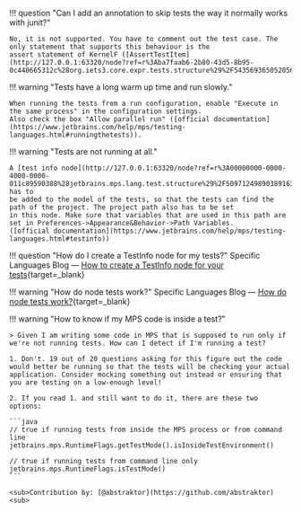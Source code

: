 !!! question "Can I add an annotation to skip tests the way it normally works with junit?"

    No, it is not supported. You have to comment out the test case. The only statement that supports this behaviour is the 
    assert statement of KernelF ([AssertTestItem](http://127.0.0.1:63320/node?ref=r%3Aba7faab6-2b80-43d5-8b95-0c440665312c%28org.iets3.core.expr.tests.structure%29%2F543569365052056266))

!!! warning "Tests have a long warm up time and run slowly."
    
    When running the tests from a run configuration, enable "Execute in the same process" in the configuration settings.
    Also check the box "Allow parallel run" ([official documentation](https://www.jetbrains.com/help/mps/testing-languages.html#runningthetests)).

!!! warning "Tests are not running at all."

    A [test info node](http://127.0.0.1:63320/node?ref=r%3A00000000-0000-4000-0000-011c89590388%28jetbrains.mps.lang.test.structure%29%2F5097124989038916362) has to
    be added to the model of the tests, so that the tests can find the path of the project. The project path also has to be set
    in this node. Make sure that variables that are used in this path are set in Preferences->Appearance&Behavior->Path Variables.
    ([official documentation](https://www.jetbrains.com/help/mps/testing-languages.html#testinfo))

!!! question "How do I create a TestInfo node for my tests?"
    Specific Languages Blog &mdash; [How to create a TestInfo node for your tests](https://specificlanguages.com/posts/how-to-create-testinfo-node-for-your-tests/){target=_blank}

!!! warning "How do node tests work?"
    Specific Languages Blog &mdash; [How do node tests work?](https://specificlanguages.com/posts/2022-02/23-how-node-tests-work/){target=_blank}

!!! warning "How to know if my MPS code is inside a test?"

    > Given I am writing some code in MPS that is supposed to run only if we're not running tests. How can I detect if I'm running a test?

    1. Don't. 19 out of 20 questions asking for this figure out the code would better be running so that the tests will be checking your actual application. Consider mocking something out instead or ensuring that you are testing on a low-enough level!

    2. If you read 1. and still want to do it, there are these two options:

    ```java
    // true if running tests from inside the MPS process or from command line
    jetbrains.mps.RuntimeFlags.getTestMode().isInsideTestEnvironment()
   
    // true if running tests from command line only
    jetbrains.mps.RuntimeFlags.isTestMode()
    ```

    <sub>Contribution by: [@abstraktor](https://github.com/abstraktor)<sub>